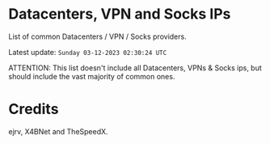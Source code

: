 # Datacenters, VPN and Socks IPs
 
List of common Datacenters / VPN / Socks providers. 

Latest update: `Sunday 03-12-2023 02:30:24 UTC` 

ATTENTION: This list doesn't include all Datacenters, VPNs & Socks ips, 
but should include the vast majority of common ones.

# Credits
ejrv, X4BNet and TheSpeedX.
